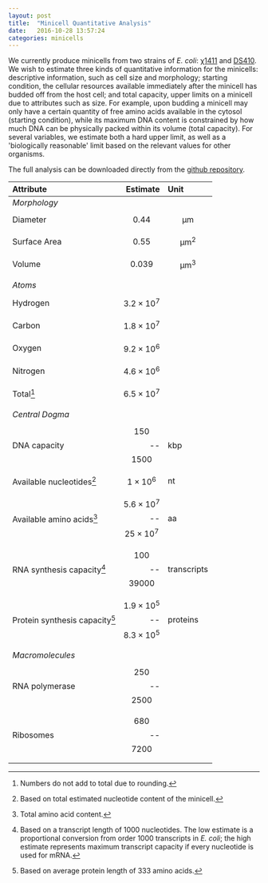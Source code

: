 ```yaml
---
layout: post
title:  "Minicell Quantitative Analysis"
date:   2016-10-28 13:57:24
categories: minicells
---
```


We currently produce minicells from two strains of *E. coli*: [χ1411](http://cgsc.biology.yale.edu/Strain.php?ID=9702) and [DS410](http://cgsc.biology.yale.edu/Strain.php?ID=12920). We wish to estimate three kinds of quantitative information for the minicells: descriptive information, such as cell size and morphology; starting condition, the cellular resources available immediately after the minicell has budded off from the host cell; and total capacity, upper limits on a minicell due to attributes such as size. For example, upon budding a minicell may only have a certain quantity of free amino acids available in the cytosol (starting condition), while its maximum DNA content is constrained by how much DNA can be physically packed within its volume (total capacity). For several variables, we estimate both a hard upper limit, as well as a 'biologically reasonable' limit based on the relevant values for other organisms.	

The full analysis can be downloaded directly from the [github repository](https://github.com/BuildACell/engineering/blob/master/notebooks/minicell-key-numbers.ipynb).

| Attribute | Estimate | Unit |
|:--------- | --------:|:---- |
| *Morphology* |||
| Diameter | $$0.44$$ | $$\si{\um}$$ |
| Surface Area | $$0.55$$ | $$\si{\um}^2$$
| Volume | $$0.039$$ | $$\si{\um}^3$$
||||
| *Atoms* ||| 
| Hydrogen | $$3.2 \times 10^7$$ |   
| Carbon | $$1.8 \times 10^{7}$$ |  
| Oxygen | $$9.2 \times 10^6$$ |  
| Nitrogen | $$4.6 \times 10^6$$ |  
| Total[^rounding] | $$6.5 \times 10^7$$ | 
||||
| *Central Dogma* |||
| DNA capacity | $$150$$--$$1500$$ | kbp 
| Available nucleotides[^estnuc] | $$1 \times 10^6 $$| nt 
| Available amino acids[^totalaa] | $$5.6 \times 10^7$$--$$25 \times 10^7$$| aa 
| RNA synthesis capacity[^trslength] | $$100$$--$$39000$$ | transcripts 
| Protein synthesis capacity[^estprotlen] | $$1.9 \times 10^5$$--$$8.3 \times 10^5$$ | proteins 
||||
| *Macromolecules* |||
| RNA polymerase | $$250$$--$$2500$$ | 
| Ribosomes | $$680$$--$$7200$$ |
||||

[^rounding]: Numbers do not add to total due to rounding.
[^trslength]: Based on a transcript length of 1000 nucleotides. The low estimate is a proportional conversion from order 1000 transcripts in *E. coli*; the high estimate represents maximum transcript capacity if every nucleotide is used for mRNA.
[^estnuc]: Based on total estimated nucleotide content of the minicell.
[^totalaa]: Total amino acid content.
[^estprotlen]: Based on average protein length of 333 amino acids.